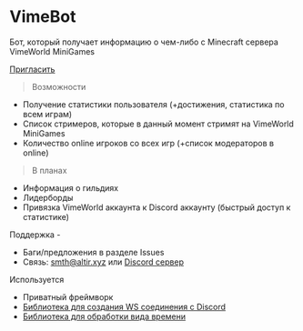 
# VimeBot

Бот, который получает информацию о чем-либо с Minecraft сервера VimeWorld MiniGames

[Пригласить](https://discordapp.com/oauth2/authorize?client_id=617440271386411047&scope=bot&permissions=378944)

> Возможности
* Получение статистики пользователя (+достижения, статистика по всем играм)
* Список стримеров, которые в данный момент стримят на VimeWorld MiniGames
* Количество online игроков со всех игр (+список модераторов в online)

> В планах
* Информация о гильдиях
* Лидерборды
* Привязка VimeWorld аккаунта к Discord аккаунту (быстрый доступ к статистике)

Поддержка -
* Баги/предложения в разделе Issues
* Связь: smth@altir.xyz или [Discord сервер](https://altir.xyz/support)

Используется
* Приватный фреймворк
* [Библиотека для создания WS соединения с Discord](https://discord.js.org)
* [Библиотека для обработки вида времени](https://momentjs.com)